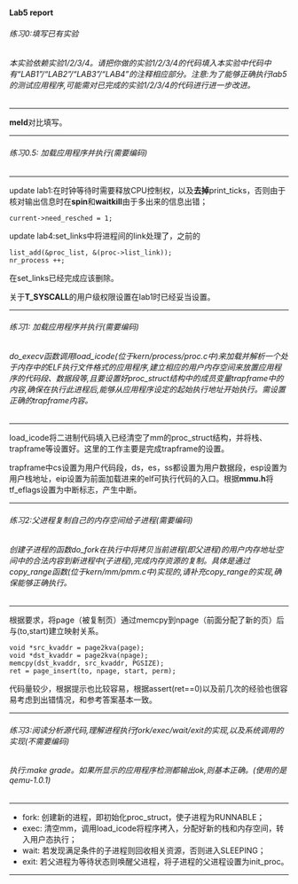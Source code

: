 #### Lab5 report

###### 练习0:填写已有实验

###### 本实验依赖实验1/2/3/4。请把你做的实验1/2/3/4的代码填入本实验中代码中有“LAB1”/“LAB2”/“LAB3”/“LAB4”的注释相应部分。注意:为了能够正确执行lab5的测试应用程序,可能需对已完成的实验1/2/3/4的代码进行进一步改进。
***
**meld**对比填写。
***
###### 练习0.5:	加载应用程序并执行(需要编码)
***
update lab1:在时钟等待时需要释放CPU控制权，以及**去掉**print_ticks，否则由于核对输出信息时在**spin**和**waitkill**由于多出来的信息出错；

    current->need_resched = 1;
update lab4:set_links中将进程间的link处理了，之前的

	list_add(&proc_list, &(proc->list_link));
    nr_process ++;
在set_links已经完成应该删除。

关于**T_SYSCALL**的用户级权限设置在lab1时已经妥当设置。
***
###### 练习1:	加载应用程序并执行(需要编码)
###### do_execv函数调用load_icode(位于kern/process/proc.c中)来加载并解析一个处于内存中的ELF执行文件格式的应用程序,建立相应的用户内存空间来放置应用程序的代码段、数据段等,且要设置好proc_struct结构中的成员变量trapframe中的内容,确保在执行此进程后,能够从应用程序设定的起始执行地址开始执行。需设置正确的trapframe内容。
***
load_icode将二进制代码填入已经清空了mm的proc_struct结构，并将栈、trapframe等设置好。这里的工作主要是完成trapframe的设置。

trapframe中cs设置为用户代码段，ds，es，ss都设置为用户数据段，esp设置为用户栈地址，eip设置为前面加载进来的elf可执行代码的入口。根据**mmu.h**将tf_eflags设置为中断标志，产生中断。

***
###### 练习2:父进程复制自己的内存空间给子进程(需要编码)
###### 创建子进程的函数do_fork在执行中将拷贝当前进程(即父进程)的用户内存地址空间中的合法内容到新进程中(子进程),完成内存资源的复制。具体是通过copy_range函数(位于kern/mm/pmm.c中)实现的,请补充copy_range的实现,确保能够正确执行。
***
根据要求，将page（被复制页）通过memcpy到npage（前面分配了新的页）后与(to,start)建立映射关系。

	void *src_kvaddr = page2kva(page);
    void *dst_kvaddr = page2kva(npage);
    memcpy(dst_kvaddr, src_kvaddr, PGSIZE);
    ret = page_insert(to, npage, start, perm);
代码量较少，根据提示也比较容易，根据assert(ret==0)以及前几次的经验也很容易考虑到出错情况，和参考答案基本一致。
***
###### 练习3:阅读分析源代码,理解进程执行fork/exec/wait/exit的实现,以及系统调用的实现(不需要编码)
###### 执行:make grade。如果所显示的应用程序检测都输出ok,则基本正确。(使用的是qemu-1.0.1)
***
* fork: 创建新的进程，即初始化proc_struct，使子进程为RUNNABLE；
* exec: 清空mm，调用load_icode将程序拷入，分配好新的栈和内存空间，转入用户态执行；
* wait: 若发现满足条件的子进程则回收相关资源，否则进入SLEEPING；
* exit: 若父进程为等待状态则唤醒父进程，将子进程的父进程设置为init_proc。

***